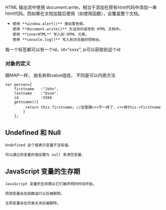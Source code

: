 HTML 输出流中使用 document.write，相当于添加在原有html代码中添加一串html代码。而如果在文档加载后使用（如使用函数），会覆盖整个文档。



- ```
  使用 **window.alert()** 弹出警告框。
  使用 **document.write()** 方法将内容写到 HTML 文档中。
  使用 **innerHTML** 写入到 HTML 元素。
  使用 **console.log()** 写入到浏览器的控制台。
  ```



每一个标签都可以有一个id，id=“xxxx”, js可以获取到这个id

### 对象的定义

跟MAP一样， 由名称和value组成， 不同是可以内嵌方法

```
var person={
	firstname	:"John", 
	lastname	:"Dsoe", 
	id			:5566
    getnsame(){
         return this.firstname; //这里跟c++不一样了，c++用this->firstname
    	}
	};
```



## Undefined 和 Null

```
Undefined 这个值表示变量不含有值。

可以通过将变量的值设置为 null 来清空变量。
```

## JavaScript 变量的生存期

```
JavaScript 变量的生命期从它们被声明的时间开始。

局部变量会在函数运行以后被删除。

全局变量会在页面关闭后被删除。
```

